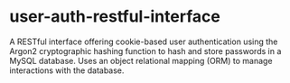 # user-auth-restful-interface
A RESTful interface offering cookie-based user authentication using the Argon2 cryptographic hashing function to hash and store passwords in a MySQL database. Uses an object relational mapping (ORM) to manage interactions with the database.

